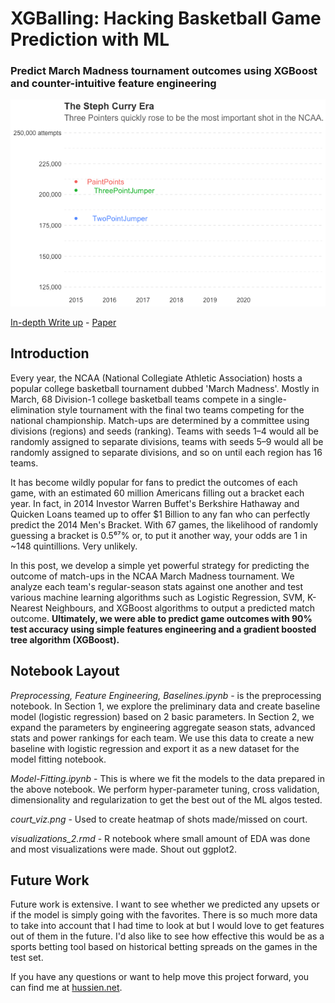 # XGBalling: Hacking Basketball Game Prediction with ML
### Predict March Madness tournament outcomes using XGBoost and counter-intuitive feature engineering
![The Rise of the Three](https://raw.githubusercontent.com/hussien-hussien/xgballing/master/visualizations/three_pointers.gif)


[In-depth Write up](medium.com) - [Paper](https://github.com/hussien-hussien/xgballing/blob/master/SS3850___FINAL_PROJECT_SUBMISSION.pdf)

## Introduction
Every year, the NCAA (National Collegiate Athletic Association) hosts a popular college basketball tournament dubbed 'March Madness'. Mostly in March, 68 Division-1 college basketball teams compete in a single-elimination style tournament with the final two teams competing for the national championship. Match-ups are determined by a committee using divisions (regions) and seeds (ranking). Teams with seeds 1–4 would all be randomly assigned to separate divisions, teams with seeds 5–9 would all be randomly assigned to separate divisions, and so on until each region has 16 teams.

It has become wildly popular for fans to predict the outcomes of each game, with an estimated 60 million Americans filling out a bracket each year. In fact, in 2014 Investor Warren Buffet's Berkshire Hathaway and Quicken Loans teamed up to offer $1 Billion to any fan who can perfectly predict the 2014 Men's Bracket. With 67 games, the likelihood of randomly guessing a bracket is 0.5⁶⁷% or, to put it another way, your odds are 1 in ~148 quintillions. Very unlikely.

In this post, we develop a simple yet powerful strategy for predicting the outcome of match-ups in the NCAA March Madness tournament. We analyze each team's regular-season stats against one another and test various machine learning algorithms such as Logistic Regression, SVM, K-Nearest Neighbours, and XGBoost algorithms to output a predicted match outcome. **Ultimately, we were able to predict game outcomes with 90% test accuracy using simple features engineering and a gradient boosted tree algorithm (XGBoost).**

## Notebook Layout
*Preprocessing, Feature Engineering, Baselines.ipynb* - is the preprocessing notebook. In Section 1, we explore the preliminary data and create baseline model (logistic regression) based on 2 basic parameters. In Section 2, we expand the parameters by engineering aggregate season stats, advanced stats and power rankings for each team. We use this data to create a new baseline with logistic regression and export it as a new dataset for the model fitting notebook.

*Model-Fitting.ipynb* - This is where we fit the models to the data prepared in the above notebook. We perform hyper-parameter tuning, cross validation, dimensionality and regularization to get the best out of the ML algos tested.

*court_viz.png* - Used to create heatmap of shots made/missed on court.

*visualizations_2.rmd* - R notebook where small amount of EDA was done and most visualizations were made. Shout out ggplot2.

## Future Work
Future work is extensive. I want to see whether we predicted any upsets or if the model is simply going with the favorites. There is so much more data to take into account that I had time to look at but I would love to get features out of them in the future. I'd also like to see how effective this would be as a sports betting tool based on historical betting spreads on the games in the test set.

If you have any questions or want to help move this project forward, you can find me at [hussien.net](https://www.hussien.net).
